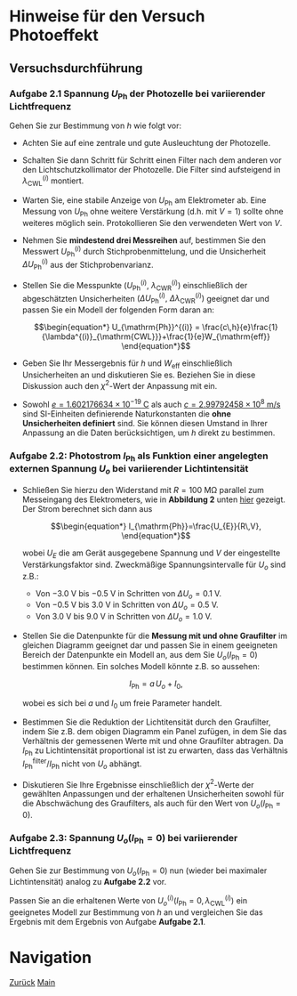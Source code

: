 # Hinweise für den Versuch Photoeffekt

## Versuchsdurchführung

### Aufgabe 2.1 Spannung $U_{\mathrm{Ph}}$ der Photozelle bei variierender Lichtfrequenz 

Gehen Sie zur Bestimmung von $h$ wie folgt vor: 

- Achten Sie auf eine zentrale und gute Ausleuchtung der Photozelle.

- Schalten Sie dann Schritt für Schritt einen Filter nach dem anderen vor den Lichtschutzkollimator der Photozelle. Die Filter sind aufsteigend in $\lambda_{\mathrm{CWL}}^{(i)}$ montiert. 

- Warten Sie, eine stabile Anzeige von $U_{\mathrm{Ph}}$ am Elektrometer ab. Eine Messung von $U_{\mathrm{Ph}}$ ohne weitere Verstärkung (d.h. mit $V=1$) sollte ohne weiteres möglich sein. Protokollieren Sie den verwendeten Wert von $V$. 

- Nehmen Sie **mindestend drei Messreihen** auf, bestimmen Sie den Messwert $U_{\mathrm{Ph}}^{(i)}$ durch Stichprobenmittelung, und die Unsicherheit $\Delta U_{\mathrm{Ph}}^{(i)}$ aus der Stichprobenvarianz. 

- Stellen Sie die Messpunkte $`(U^{(i)}_{\mathrm{Ph}},\ \lambda^{(i)}_{\mathrm{CWR}})`$ einschließlich der abgeschätzten Unsicherheiten $`(\Delta U^{(i)}_{\mathrm{Ph}},\ \Delta \lambda^{(i)}_{\mathrm{CWR}})`$ geeignet dar und passen Sie ein Modell der folgenden Form daran an:

  ```math
  \begin{equation*}
  U_{\mathrm{Ph}}^{(i)} = \frac{c\,h}{e}\frac{1}{\lambda^{(i)}_{\mathrm{CWL}}}+\frac{1}{e}W_{\mathrm{eff}}
  \end{equation*}
  ```

-  Geben Sie Ihr Messergebnis für $h$ und $W_{\mathrm{eff}}$ einschließlich Unsicherheiten an und diskutieren Sie es. Beziehen Sie in diese Diskussion auch den $\chi^{2}$-Wert der Anpassung mit ein. 

- Sowohl [$e=1.602176634\times10^{-19}\ \mathrm{C}$](https://de.wikipedia.org/wiki/Elementarladung) als auch [$c=2.99792458\times10^{8}\ \mathrm{m/s}$](https://de.wikipedia.org/wiki/Lichtgeschwindigkeit) sind SI-Einheiten definierende Naturkonstanten die **ohne Unsicherheiten definiert** sind. Sie können diesen Umstand in Ihrer Anpassung an die Daten berücksichtigen, um $h$ direkt zu bestimmen. 

### Aufgabe 2.2: Photostrom $I_{\mathrm{Ph}}$ als Funktion einer angelegten externen Spannung $U_{o}$ bei variierender Lichtintensität

- Schließen Sie hierzu den Widerstand mit $R=100\ \mathrm{M\Omega}$ parallel zum Messeingang des Elektrometers, wie in **Abbildung 2** unten [hier](https://gitlab.kit.edu/kit/etp-lehre/p2-praktikum/students/-/blob/main/Photoeffekt/doc/Hinweise-Photoeffekt.md) gezeigt. Der Strom berechnet sich dann aus
  ```math
  \begin{equation*}
  I_{\mathrm{Ph}}=\frac{U_{E}}{R\,V},
  \end{equation*}
  ```

  wobei $U_{E}$ die am Gerät ausgegebene Spannung und $V$ der eingestellte Verstärkungsfaktor sind. Zweckmäßige Spannungsintervalle für $U_{o}$ sind z.B.:

  - Von $-3.0\ \mathrm{V}$ bis $-0.5\ \mathrm{V}$ in Schritten von $\Delta U_{o}=0.1\ \mathrm{V}$.
  - Von $-0.5\ \mathrm{V}$ bis $3.0\ \mathrm{V}$ in Schritten von $\Delta U_{o}=0.5\ \mathrm{V}$.
  - Von $3.0\ \mathrm{V}$ bis $9.0\ \mathrm{V}$ in Schritten von $\Delta U_{o}=1.0\ \mathrm{V}$.

- Stellen Sie die Datenpunkte für die **Messung mit und ohne Graufilter** im gleichen Diagramm geeignet dar und passen Sie in einem geeigneten Bereich der Datenpunkte ein Modell an, aus dem Sie $U_{o}(I_{\mathrm{Ph}}=0)$ bestimmen können. Ein solches Modell könnte z.B. so aussehen:
  ```math
  \begin{equation*}
  I_{\mathrm{Ph}}= a\,U_{o} + I_{0},
  \end{equation*}
  ```

  wobei es sich bei $a$ und $I_{0}$ um freie Parameter handelt. 

- Bestimmen Sie die Reduktion der Lichtitensität durch den Graufilter, indem Sie z.B. dem obigen Diagramm ein Panel zufügen, in dem Sie das Verhältnis der gemessenen Werte mit und ohne Graufilter abtragen. Da $I_{\mathrm{Ph}}$ zu Lichtintensität proportional ist ist zu erwarten, dass das Verhältnis $I_{\mathrm{Ph}}^{\mathrm{filter}}/I_{\mathrm{Ph}}$ nicht von $U_{o}$ abhängt. 

- Diskutieren Sie Ihre Ergebnisse einschließlich der $\chi^{2}$-Werte der gewählten Anpassungen und der erhaltenen Unsicherheiten sowohl für die Abschwächung des Graufilters, als auch für den Wert von $U_{o}(I_{\mathrm{Ph}}=0)$. 

### Aufgabe 2.3: Spannung $U_{o}(I_{\mathrm{Ph}}=0)$ bei variierender Lichtfrequenz

Gehen Sie zur Bestimmung von $U_{o}(I_{\mathrm{Ph}}=0)$ nun (wieder bei maximaler Lichtintensität) analog zu **Aufgabe 2.2** vor. 

Passen Sie an die erhaltenen Werte von $U_{o}^{(i)}(I_{\mathrm{Ph}}=0, \lambda_{\mathrm{CWL}}^{(i)})$ ein geeignetes Modell zur Bestimmung von $h$ an und vergleichen Sie das Ergebnis mit dem Ergebnis von Aufgabe **Aufgabe 2.1**. 

# Navigation

[Zurück](https://gitlab.kit.edu/kit/etp-lehre/p2-praktikum/students/-/tree/main/Photoeffekt/doc/Hinweise-Versuchsdurchfuehrung.md) [Main](https://gitlab.kit.edu/kit/etp-lehre/p2-praktikum/students/-/tree/main/Photoeffekt)
